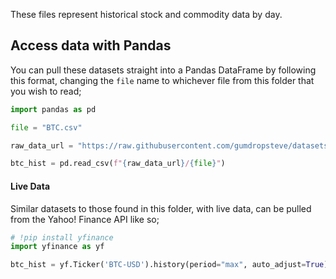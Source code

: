 These files represent historical stock and commodity data by day.

## Access data with Pandas
You can pull these datasets straight into a Pandas DataFrame by following this format, changing the `file` name to whichever file from this folder that you wish to read;
```py
import pandas as pd

file = "BTC.csv"

raw_data_url = "https://raw.githubusercontent.com/gumdropsteve/datasets/dataset/stocks/README/stocks"

btc_hist = pd.read_csv(f"{raw_data_url}/{file}")
```

#### Live Data
Similar datasets to those found in this folder, with live data, can be pulled from the Yahoo! Finance API like so;
```py
# !pip install yfinance
import yfinance as yf

btc_hist = yf.Ticker('BTC-USD').history(period="max", auto_adjust=True)
```

